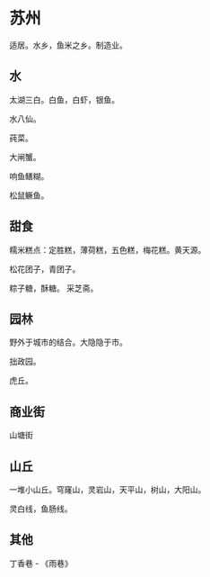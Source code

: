 # 苏州
适居。水乡，鱼米之乡。制造业。

## 水
太湖三白。白鱼，白虾，银鱼。

水八仙。

莼菜。

大闸蟹。

响鱼鳝糊。

松鼠鳜鱼。

## 甜食
糯米糕点：定胜糕，薄荷糕，五色糕，梅花糕。黄天源。

松花团子，青团子。

粽子糖，酥糖。 采芝斋。

## 园林
野外于城市的结合。大隐隐于市。

拙政园。

虎丘。

## 商业街
山塘街

## 山丘
一堆小山丘。穹窿山，灵岩山，天平山，树山，大阳山。

灵白线，鱼肠线。

## 其他
丁香巷 - 《雨巷》




